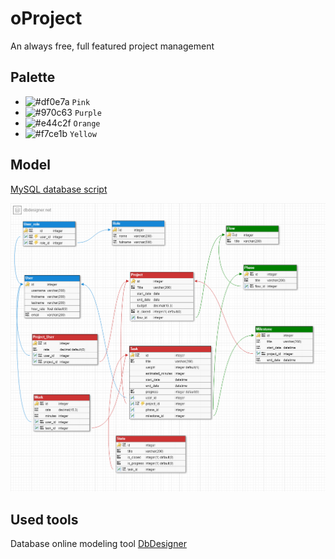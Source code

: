 # oProject
An always free, full featured project management

## Palette
- ![#df0e7a](https://placehold.it/15/df0e7a/000000?text=+) `Pink`
- ![#970c63](https://placehold.it/15/970c63/000000?text=+) `Purple`
- ![#e44c2f](https://placehold.it/15/e44c2f/000000?text=+) `Orange`
- ![#f7ce1b](https://placehold.it/15/f7ce1b/000000?text=+) `Yellow`

## Model
[MySQL database script](https://raw.githubusercontent.com/seddik/oProject/master/oProject_mysql_create.sql)

![](https://raw.githubusercontent.com/seddik/oProject/master/model.png)

## Used tools
Database online modeling tool [DbDesigner](https://www.dbdesigner.net)

